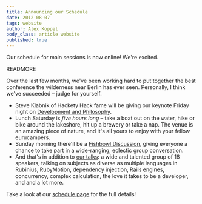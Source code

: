 ```yaml
---
title: Announcing our Schedule
date: 2012-08-07
tags: website
author: Alex Koppel
body_class: article website
published: true
---
```


  Our schedule for main sessions is now online!  We're excited.

  READMORE

  Over the last few months, we've been working hard to put together the best
  conference the wilderness near Berlin has ever seen.  Personally, I think
  we've succeeded – judge for yourself.

  * Steve Klabnik of Hackety Hack fame will be giving our keynote Friday night
  on [Development and
  Philosophy][klabnik].
  * Lunch Saturday is *five hours long* – take a boat out on the water, hike or
  bike around the lakeshore, hit up a brewery or take a nap.  The venue is an
  amazing piece of nature, and it's all yours to enjoy with your fellow
  eurucampers.
  * Sunday morning there'll be a [Fishbowl Discussion][fishbowl], giving
  everyone a chance to take part in a wide-ranging, eclectic group
  conversation.
  * And that's in addition to [our talks][speakers]: a wide and talented group of 18 speakers, talking on
  subjects as diverse as multiple languages in Rubinius, RubyMotion,
  dependency injection, Rails engines, concurrency, complex calculation,
  the love it takes to be a developer, and and a lot more.

  Take a look at our [schedule page][schedule] for the full details!

  [klabnik]:/speakers#steve-klabnik
  [speakers]:/speakers
  [schedule]:/schedule
  [fishbowl]:http://en.wikipedia.org/wiki/Fishbowl_(discussion)
